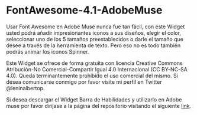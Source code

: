 FontAwesome-4.1-AdobeMuse
=========================

Usar Font Awesome en Adobe Muse nunca fue tan fácil, con este Widget usted podrá añadir impresionantes iconos a sus diseños, elegir el color, seleccionar uno de los 5 tamaños preestablecidos o darle el tamaño que desee a través de la herramienta de texto. Pero eso no es todo también podrás animar los iconos Spinner.

Este Widget se ofrece de forma gratuita con licencia Creative Commons Atribución-No Comercial-Compartir Igual 4.0 Internacional (CC BY-NC-SA 4.0). Queda terminantemente prohibido el uso comercial del mismo. Si desea comunicarse conmigo por favor visite mi perfil en Twitter @leninalbertop.

Si desea descargar el Widget Barra de Habilidades y utilizarlo en Adobe muse por favor diríjase a la página del repositorio visitando el siguiente [link](http://www.leninalbertop.com.ve/blog/font-awesome-excelente-widget-para-adobe-muse/).
